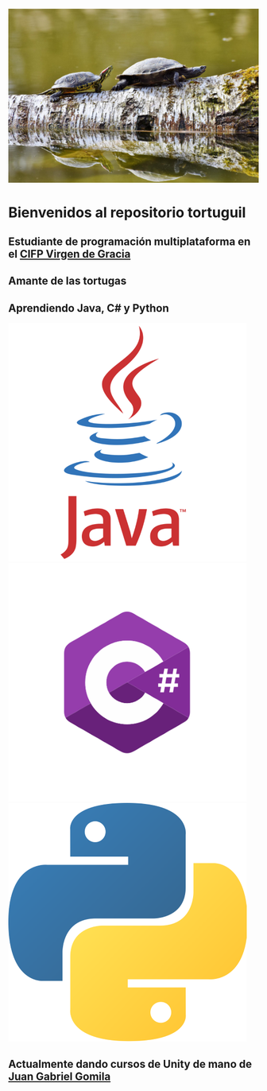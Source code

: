 ![](img/turtle.jpg)
# Bienvenidos al repositorio tortuguil
## Estudiante de programación multiplataforma en el [CIFP Virgen de Gracia](https://cifpvirgendegracia.com)
## Amante de las tortugas
## Aprendiendo Java, C# y Python

![](img\java.png) ![](img\csharp.png) ![](img/Python.png)
## Actualmente dando cursos de Unity de mano de [Juan Gabriel Gomila](https://github.com/joanby)

<!---
Alfreditto/Alfreditto is a ✨ special ✨ repository because its `README.md` (this file) appears on your GitHub profile.
You can click the Preview link to take a look at your changes.
--->
